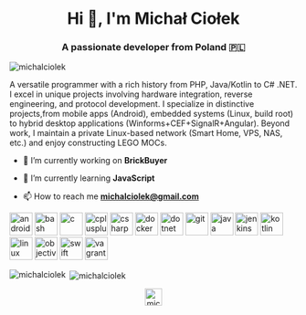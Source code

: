 <h1 align="center">Hi 👋, I'm Michał Ciołek</h1>
<h3 align="center">A passionate developer from Poland 🇵🇱</h3>

<p align="left"> <img src="https://komarev.com/ghpvc/?username=michalciolek" alt="michalciolek" /> </p>

<p>A versatile programmer with a rich history from PHP, Java/Kotlin to C# .NET. I excel in unique projects involving hardware integration, reverse engineering, and protocol development. I specialize in distinctive projects,from mobile apps (Android), embedded systems (Linux, build root) to hybrid desktop applications (Winforms+CEF+SignalR+Angular). Beyond work, I maintain a private Linux-based network (Smart Home, VPS, NAS, etc.) and enjoy constructing LEGO MOCs.</p>

- 🔭 I’m currently working on **BrickBuyer**

- 🌱 I’m currently learning **JavaScript**

- 📫 How to reach me **michalciolek@gmail.com**

<p align="left"><img src="https://devicons.github.io/devicon/devicon.git/icons/android/android-original-wordmark.svg" alt="android" width="40" height="40"/> <img src="https://www.vectorlogo.zone/logos/gnu_bash/gnu_bash-icon.svg" alt="bash" width="40" height="40"/> <img src="https://devicons.github.io/devicon/devicon.git/icons/c/c-original.svg" alt="c" width="40" height="40"/> <img src="https://devicons.github.io/devicon/devicon.git/icons/cplusplus/cplusplus-original.svg" alt="cplusplus" width="40" height="40"/> <img src="https://devicons.github.io/devicon/devicon.git/icons/csharp/csharp-original.svg" alt="csharp" width="40" height="40"/> <img src="https://devicons.github.io/devicon/devicon.git/icons/docker/docker-original-wordmark.svg" alt="docker" width="40" height="40"/> <img src="https://devicons.github.io/devicon/devicon.git/icons/dot-net/dot-net-original-wordmark.svg" alt="dotnet" width="40" height="40"/> <img src="https://www.vectorlogo.zone/logos/git-scm/git-scm-icon.svg" alt="git" width="40" height="40"/> <img src="https://devicons.github.io/devicon/devicon.git/icons/java/java-original-wordmark.svg" alt="java" width="40" height="40"/> <img src="https://www.vectorlogo.zone/logos/jenkins/jenkins-icon.svg" alt="jenkins" width="40" height="40"/> <img src="https://www.vectorlogo.zone/logos/kotlinlang/kotlinlang-icon.svg" alt="kotlin" width="40" height="40"/> <img src="https://devicons.github.io/devicon/devicon.git/icons/linux/linux-original.svg" alt="linux" width="40" height="40"/> <img src="https://www.vectorlogo.zone/logos/apple_objectivec/apple_objectivec-icon.svg" alt="objectivec" width="40" height="40"/> <img src="https://devicons.github.io/devicon/devicon.git/icons/swift/swift-original-wordmark.svg" alt="swift" width="40" height="40"/> <img src="https://www.vectorlogo.zone/logos/vagrantup/vagrantup-icon.svg" alt="vagrant" width="40" height="40"/></p><p><img align="left" src="https://github-readme-stats.vercel.app/api/top-langs/?username=michalciolek&layout=compact&hide=html" alt="michalciolek" /></p>

<p>&nbsp;<img align="center" src="https://github-readme-stats.vercel.app/api?username=michalciolek&show_icons=true" alt="michalciolek" /></p>

<p align="center">
<a href="https://linkedin.com/in/michał-ciołek-9ba1b4b5" target="blank"><img align="center" src="https://cdn.jsdelivr.net/npm/simple-icons@3.0.1/icons/linkedin.svg" alt="michał-ciołek-9ba1b4b5" height="30" width="30" /></a>
</p>
